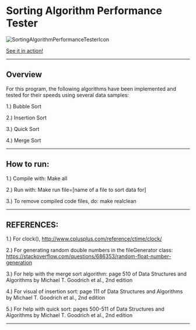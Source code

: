# Sorting Algorithm Performance Tester

![SortingAlgorithmPerformanceTesterIcon](https://user-images.githubusercontent.com/43594702/119729386-7624ec80-be29-11eb-89f6-32fc7c36c376.png)

[See it in action!](https://www.youtube.com/watch?v=ivEWDpP1VRE)

------------------------------------------------------------------------------------------------------------------------
## Overview

For this program, the following algorithms have been implemented and tested for their speeds using several data samples:

1.) Bubble Sort

2.) Insertion Sort

3.) Quick Sort

4.) Merge Sort

------------------------------------------------------------------------------------------------------------------------
## How to run: 

1.) Compile with: Make all 

2.) Run with: Make run file=[name of a file to sort data for]

3.) To remove compiled code files, do: make realclean

------------------------------------------------------------------------------------------------------------------------
## REFERENCES:

1.) For clock(), http://www.cplusplus.com/reference/ctime/clock/

2.) For generating random double numbers in the fileGenerator class: https://stackoverflow.com/questions/686353/random-float-number-generation

3.) For help with the merge sort algorithm: page 510 of Data Structures and Algorithms by Michael T. Goodrich et al., 2nd edition

4.) For visual of insertion sort: page 111 of Data Structures and Algorithms by Michael T. Goodrich et al., 2nd edition

5.) For help with quick sort: pages 500-511 of Data Structures and Algorithms by Michael T. Goodrich et al., 2nd edition

------------------------------------------------------------------------------------------------------------------------
